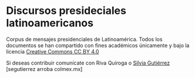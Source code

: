 # Discursos presideciales latinoamericanos
Corpus de mensajes presidenciales de Latinoamérica. 
Todos los documentos se han compartido con fines académicos únicamente y bajo la licencia [Creative Commons CC BY 4.0](https://creativecommons.org/licenses/by/4.0/deed.es)

Si deseas contribuir comunícate con Riva Quiroga o [Silvia Gutiérrez](twitter.com/espejolento) [segutierrez arroba colmex.mx]

